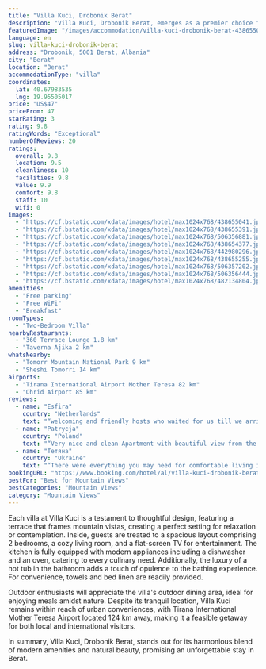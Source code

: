 ```yaml
---
title: "Villa Kuci, Drobonik Berat"
description: "Villa Kuci, Drobonik Berat, emerges as a premier choice for travelers seeking a blend of comfort and scenic beauty in Berat."
featuredImage: "/images/accommodation/villa-kuci-drobonik-berat-438655041.jpg"
language: en
slug: villa-kuci-drobonik-berat
address: "Drobonik, 5001 Berat, Albania"
city: "Berat"
location: "Berat"
accommodationType: "villa"
coordinates:
  lat: 40.67983535
  lng: 19.95505017
price: "US$47"
priceFrom: 47
starRating: 3
rating: 9.8
ratingWords: "Exceptional"
numberOfReviews: 20
ratings:
  overall: 9.8
  location: 9.5
  cleanliness: 10
  facilities: 9.8
  value: 9.9
  comfort: 9.8
  staff: 10
  wifi: 0
images:
  - "https://cf.bstatic.com/xdata/images/hotel/max1024x768/438655041.jpg?k=8efa2a6e581aaf4ebeb39fbe23af3cb81bc264031aa9e87935fee32823753658&o=&hp=1"
  - "https://cf.bstatic.com/xdata/images/hotel/max1024x768/438655391.jpg?k=90348fc5afd02fd8e8d1733e62583f681430f3d4046c2294d48cedff5ac4ce41&o=&hp=1"
  - "https://cf.bstatic.com/xdata/images/hotel/max1024x768/506356881.jpg?k=7e5a361229d810e09fc1c4e8fb411004d3407fc2d6b42780e272eb40f3c66437&o=&hp=1"
  - "https://cf.bstatic.com/xdata/images/hotel/max1024x768/438654377.jpg?k=f76ea1fc1a87b69b11935a1088cf515a1c14b99e41d6cf18dbf4902e2e2d4ef6&o=&hp=1"
  - "https://cf.bstatic.com/xdata/images/hotel/max1024x768/442980296.jpg?k=91f4d2187759bd203050896a1b8f7fc469a4e1b75aa4ff4f0081a2eb9c91f935&o=&hp=1"
  - "https://cf.bstatic.com/xdata/images/hotel/max1024x768/438655255.jpg?k=94d3556df7d91d1a3629132cef75e27814848739b0d0396ec3ccbc4c1bb27907&o=&hp=1"
  - "https://cf.bstatic.com/xdata/images/hotel/max1024x768/506357202.jpg?k=dae8dbf11936061c68638373c038db8b0a3eabba70bfab4abed814459fbe0e20&o=&hp=1"
  - "https://cf.bstatic.com/xdata/images/hotel/max1024x768/506356444.jpg?k=3feb778a887845054ea3a97cebcbd233a946fe93bf3db2dd71f07dc50a8bdd75&o=&hp=1"
  - "https://cf.bstatic.com/xdata/images/hotel/max1024x768/482134804.jpg?k=43b07b93370305aedd06f9c9eb84945d9f74a5c6c34bdbf5e2f0090393106cae&o=&hp=1"
amenities:
  - "Free parking"
  - "Free WiFi"
  - "Breakfast"
roomTypes:
  - "Two-Bedroom Villa"
nearbyRestaurants:
  - "360 Terrace Lounge 1.8 km"
  - "Taverna Ajika 2 km"
whatsNearby:
  - "Tomorr Mountain National Park 9 km"
  - "Sheshi Tomorri 14 km"
airports:
  - "Tirana International Airport Mother Teresa 82 km"
  - "Ohrid Airport 85 km"
reviews:
  - name: "Esfira"
    country: "Netherlands"
    text: "“welcoming and friendly hosts who waited for us till we arrived late in the evening. the house was absolutely superb, clean and comfortable with a cozy fireplace that kept us warm. the views from the balcony were absolutely beautiful and we...”"
  - name: "Patrycja"
    country: "Poland"
    text: "“Very nice and clean Apartment with beautiful view from the terrace. Friendly and helpful hosts. Great breakfast!”"
  - name: "Тетяна"
    country: "Ukraine"
    text: "“There were everything you may need for comfortable living in the house. Exceptional nice hosts. Such a beautiful view of the mountains from both floors. I enjoyed staying there very much!”"
bookingURL: "https://www.booking.com/hotel/al/villa-kuci-drobonik-berat.en-gb.html?aid=8035640"
bestFor: "Best for Mountain Views"
bestCategories: "Mountain Views"
category: "Mountain Views"
---
```


Each villa at Villa Kuci is a testament to thoughtful design, featuring a terrace that frames mountain vistas, creating a perfect setting for relaxation or contemplation. Inside, guests are treated to a spacious layout comprising 2 bedrooms, a cozy living room, and a flat-screen TV for entertainment. The kitchen is fully equipped with modern appliances including a dishwasher and an oven, catering to every culinary need. Additionally, the luxury of a hot tub in the bathroom adds a touch of opulence to the bathing experience. For convenience, towels and bed linen are readily provided.

Outdoor enthusiasts will appreciate the villa's outdoor dining area, ideal for enjoying meals amidst nature. Despite its tranquil location, Villa Kuci remains within reach of urban conveniences, with Tirana International Mother Teresa Airport located 124 km away, making it a feasible getaway for both local and international visitors.

In summary, Villa Kuci, Drobonik Berat, stands out for its harmonious blend of modern amenities and natural beauty, promising an unforgettable stay in Berat.